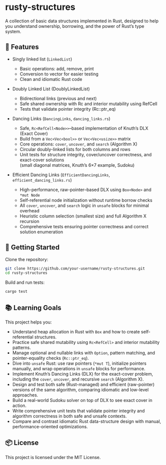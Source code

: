 # rusty-structures

A collection of basic data structures implemented in Rust, designed to help you understand ownership, borrowing, and the power of Rust’s type system.

## 🚀 Features

- Singly linked list (`LinkedList`)
    - Basic operations: add, remove, print
    - Conversion to vector for easier testing
    - Clean and idiomatic Rust code

- Doubly Linked List (DoublyLinkedList)
    - Bidirectional links (previous and next)
    - Safe shared ownership with Rc and interior mutability using RefCell
    - Tests that validate pointer integrity (Rc::ptr_eq)

- Dancing Links (`DancingLinks`, `dancing_links.rs`)
    - Safe, `Rc<RefCell<Node>>`–based implementation of Knuth’s DLX (Exact Cover)
    - Build from a `Vec<Vec<bool>>` or `Vec<Vec<usize>>` matrix
    - Core operations: `cover`, `uncover`, and `search` (Algorithm X)
    - Circular doubly-linked lists for both columns and rows
    - Unit tests for structure integrity, cover/uncover correctness, and exact-cover solutions  
      (small diagonal matrices, Knuth’s 6×7 example, Sudoku)

- Efficient Dancing Links (`EfficientDancingLinks`, `efficient_dancing_links.rs`)
    - High-performance, raw-pointer–based DLX using `Box<Node>` and `*mut Node`
    - Self-referential node initialization without runtime borrow checks
    - All `cover`, `uncover`, and `search` logic in `unsafe` blocks for minimal overhead
    - Heuristic column selection (smallest size) and full Algorithm X recursion
    - Comprehensive tests ensuring pointer correctness and correct solution enumeration

## 🔧 Getting Started

Clone the repository:

```bash
git clone https://github.com/your-username/rusty-structures.git
cd rusty-structures
```

Build and run tests:
```bash
cargo test
```

## 📚 Learning Goals
This project helps you:

- Understand heap allocation in Rust with `Box` and how to create self-referential structures.  
- Practice safe shared mutability using `Rc<RefCell>` and interior mutability patterns.  
- Manage optional and nullable links with `Option`, pattern matching, and pointer-equality checks (`Rc::ptr_eq`).  
- Dive into `unsafe` Rust: use raw pointers (`*mut T`), initialize pointers manually, and wrap operations in `unsafe` blocks for performance.  
- Implement Knuth’s Dancing Links (DLX) for the exact-cover problem, including the `cover`, `uncover`, and recursive `search` (Algorithm X).  
- Design and test both safe (Rust-managed) and efficient (raw-pointer) versions of the same algorithm, comparing idiomatic and low-level approaches.  
- Build a real-world Sudoku solver on top of DLX to see exact cover in action.  
- Write comprehensive unit tests that validate pointer integrity and algorithm correctness in both safe and unsafe contexts.  
- Compare and contrast idiomatic Rust data-structure design with manual, performance-oriented optimizations.

## 📦 License
This project is licensed under the MIT License.
